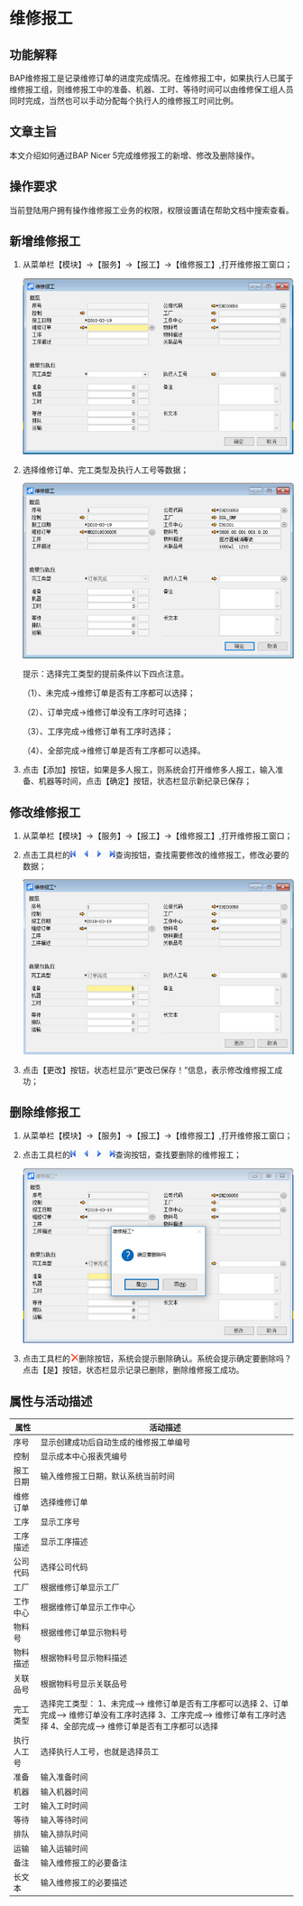 # 维修报工

## 功能解释

BAP维修报工是记录维修订单的进度完成情况。在维修报工中，如果执行人已属于维修报工组，则维修报工中的准备、机器、工时、等待时间可以由维修保工组人员同时完成，当然也可以手动分配每个执行人的维修报工时间比例。

## 文章主旨

本文介绍如何通过BAP Nicer 5完成维修报工的新增、修改及删除操作。

## 操作要求

当前登陆用户拥有操作维修报工业务的权限，权限设置请在帮助文档中搜索查看。

## 新增维修报工

1. 从菜单栏【模块】->【服务】->【报工】->【维修报工】,打开维修报工窗口；

   ![](images/wxbg1.png)

2. 选择维修订单、完工类型及执行人工号等数据；

   ![](images/wxbg2.png)

   提示：选择完工类型的提前条件以下四点注意。

   （1）、未完成->维修订单是否有工序都可以选择；

   （2）、订单完成->维修订单没有工序时可选择；

   （3）、工序完成->维修订单有工序时选择；

   （4）、全部完成->维修订单是否有工序都可以选择。

3. 点击【添加】按钮，如果是多人报工，则系统会打开维修多人报工，输入准备、机器等时间，点击【确定】按钮，状态栏显示新纪录已保存；

## 修改维修报工

1. 从菜单栏【模块】->【服务】->【报工】->【维修报工】,打开维修报工窗口；

2. 点击工具栏的![](images/cg003.png)查询按钮，查找需要修改的维修报工，修改必要的数据；

   ![](images/wxbg3.png)

3. 点击【更改】按钮，状态栏显示“更改已保存！”信息，表示修改维修报工成功；

## 删除维修报工

1. 从菜单栏【模块】->【服务】->【报工】->【维修报工】,打开维修报工窗口；

2. 点击工具栏的![](images/cg003.png)查询按钮，查找要删除的维修报工；

   ![](images/wxbg4.png)

3. 点击工具栏的![](images/cgdel.png)删除按钮，系统会提示删除确认。系统会提示确定要删除吗？点击【是】按钮，状态栏显示记录已删除，删除维修报工成功。

## 属性与活动描述

| **属性**   | **活动描述**                                                 |
| ---------- | ------------------------------------------------------------ |
| 序号       | 显示创建成功后自动生成的维修报工单编号                       |
| 控制       | 显示成本中心报表凭编号                                       |
| 报工日期   | 输入维修报工日期，默认系统当前时间                           |
| 维修订单   | 选择维修订单                                                 |
| 工序       | 显示工序号                                                   |
| 工序描述   | 显示工序描述                                                 |
| 公司代码   | 选择公司代码                                                 |
| 工厂       | 根据维修订单显示工厂                                         |
| 工作中心   | 根据维修订单显示工作中心                                     |
| 物料号     | 根据维修订单显示物料号                                       |
| 物料描述   | 根据物料号显示物料描述                                       |
| 关联品号   | 根据物料号显示关联品号                                       |
| 完工类型   | 选择完工类型：   1、未完成—> 维修订单是否有工序都可以选择  2、订单完成—> 维修订单没有工序时选择  3、工序完成—> 维修订单有工序时选择  4、全部完成—> 维修订单是否有工序都可以选择 |
| 执行人工号 | 选择执行人工号，也就是选择员工                               |
| 准备       | 输入准备时间                                                 |
| 机器       | 输入机器时间                                                 |
| 工时       | 输入工时时间                                                 |
| 等待       | 输入等待时间                                                 |
| 排队       | 输入排队时间                                                 |
| 运输       | 输入运输时间                                                 |
| 备注       | 输入维修报工的必要备注                                       |
| 长文本     | 输入维修报工的必要描述                                       |

